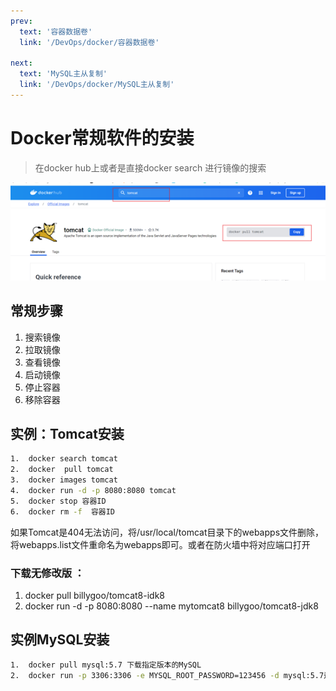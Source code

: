 ```yaml
---
prev:
  text: '容器数据卷'
  link: '/DevOps/docker/容器数据卷'

next:
  text: 'MySQL主从复制'
  link: '/DevOps/docker/MySQL主从复制'
---
```


# Docker常规软件的安装

> 在docker hub上或者是直接docker search 进行镜像的搜索

![](../../assets/docker-4-4.png)

## 常规步骤
1.	搜索镜像
2.	拉取镜像
3.	查看镜像
4.	启动镜像
5.	停止容器
6.	移除容器


## 实例：Tomcat安装
```bash
1.	docker search tomcat
2.	docker  pull tomcat
3.	docker images tomcat
4.	docker run -d -p 8080:8080 tomcat
5.	docker stop 容器ID
6.	docker rm -f  容器ID
```
如果Tomcat是404无法访问，将/usr/local/tomcat目录下的webapps文件删除，将webapps.list文件重命名为webapps即可。或者在防火墙中将对应端口打开




### 下载无修改版 ： 
1. docker pull billygoo/tomcat8-idk8
2. docker run -d -p 8080:8080 --name mytomcat8 billygoo/tomcat8-jdk8

## 实例MySQL安装
```bash
1.	docker pull mysql:5.7 下载指定版本的MySQL
2.	docker run -p 3306:3306 -e MYSQL_ROOT_PASSWORD=123456 -d mysql:5.7运行MySQL服务
```

